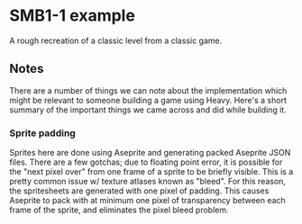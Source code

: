 # SMB1-1 example

A rough recreation of a classic level from a classic game.

## Notes

There are a number of things we can note about the implementation which might be relevant to someone
building a game using Heavy. Here's a short summary of the important things we came across and did
while building it.

### Sprite padding

Sprites here are done using Aseprite and generating packed Aseprite JSON files. There are a few
gotchas; due to floating point error, it is possible for the "next pixel over" from one frame of a
sprite to be briefly visible. This is a pretty common issue w/ texture atlases known as "bleed". For
this reason, the spritesheets are generated with one pixel of padding. This causes Aseprite to pack
with at minimum one pixel of transparency between each frame of the sprite, and eliminates the pixel
bleed problem.